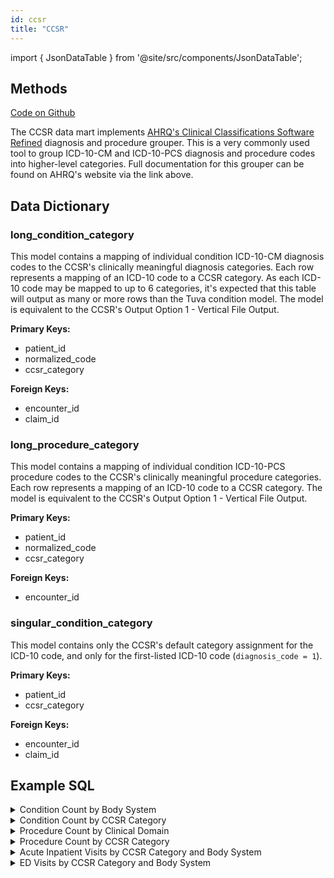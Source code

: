 ```yaml
---
id: ccsr
title: "CCSR"
---
```


import { JsonDataTable } from '@site/src/components/JsonDataTable';

## Methods
[Code on Github](https://github.com/tuva-health/tuva/tree/main/models/ccsr)

The CCSR data mart implements [AHRQ's Clinical Classifications Software Refined](https://hcup-us.ahrq.gov/toolssoftware/ccsr/ccs_refined.jsp) diagnosis and procedure grouper.  This is a very commonly used tool to group ICD-10-CM and ICD-10-PCS diagnosis and procedure codes into higher-level categories.  Full documentation for this grouper can be found on AHRQ's website via the link above.

## Data Dictionary

### long_condition_category

This model contains a mapping of individual condition ICD-10-CM diagnosis codes 
to the CCSR's clinically meaningful diagnosis categories. Each row represents a 
mapping of an ICD-10 code to a CCSR category. As each ICD-10 code may be mapped 
to up to 6 categories, it's expected that this table will output as many or more 
rows than the Tuva condition model. The model is equivalent to the CCSR's Output 
Option 1 - Vertical File Output.

**Primary Keys:**
  * patient_id
  * normalized_code
  * ccsr_category

**Foreign Keys:**
  * encounter_id
  * claim_id

<JsonDataTable  jsonPath="nodes.model\.the_tuva_project\.ccsr__long_condition_category.columns" />

### long_procedure_category

This model contains a mapping of individual condition ICD-10-PCS procedure codes 
to the CCSR's clinically meaningful procedure categories. Each row represents a 
mapping of an ICD-10 code to a CCSR category. The model is equivalent to the 
CCSR's Output Option 1 - Vertical File Output.

**Primary Keys:**
  * patient_id
  * normalized_code
  * ccsr_category

**Foreign Keys:**
  * encounter_id

<JsonDataTable  jsonPath="nodes.model\.the_tuva_project\.ccsr__long_procedure_category.columns" />

### singular_condition_category

This model contains only the CCSR's default category assignment for the 
ICD-10 code, and only for the first-listed ICD-10 code (`diagnosis_code = 1`).

**Primary Keys:**
  * patient_id
  * ccsr_category

**Foreign Keys:**
  * encounter_id
  * claim_id

<JsonDataTable  jsonPath="nodes.model\.the_tuva_project\.ccsr__singular_condition_category.columns" />

## Example SQL

<details>
  <summary>Condition Count by Body System</summary>

```sql
select
      body_system
    , count(*)
from ccsr.singular_condition_category
group by body_system
order by count(*) desc;
```
</details>

<details>
  <summary>Condition Count by CCSR Category</summary>

```sql
select
      ccsr_category_description
    , count(*)
from ccsr.singular_condition_category
group by ccsr_category_description
order by count(*) desc;
```
</details>

<details>
  <summary>Procedure Count by Clinical Domain</summary>

```sql
select
      clinical_domain
    , count(*)
from ccsr.long_procedure_category
group by clinical_domain
order by count(*) desc;
```
</details>

<details>
  <summary>Procedure Count by CCSR Category</summary>

```sql
select
      ccsr_category_description
    , count(*)
from ccsr.long_procedure_category
group by ccsr_category_description
order by count(*) desc;
```
</details>

<details>
  <summary>Acute Inpatient Visits by CCSR Category and Body System</summary>

```sql
select
      p.ccsr_category
    , p.ccsr_category_description
    , p.ccsr_parent_category
    , p.body_system
    , count(*) as visit_count
    , sum(cast(e.paid_amount as decimal(18,2))) as paid_amount
    , cast(sum(e.paid_amount)/count(*) as decimal(18,2))as paid_per_visit
from core.encounter e
    left join ccsr.long_condition_category p
        on e.primary_diagnosis_code = p.normalized_code
        and p.condition_rank = 1
where e.encounter_type = 'acute inpatient'
group by
      p.ccsr_category
    , p.ccsr_category_description
    , p.ccsr_parent_category
    , p.body_system
order by visit_count desc;
```
</details>

<details>
  <summary>ED Visits by CCSR Category and Body System</summary>

```sql
select
      p.ccsr_category
    , p.ccsr_category_description
    , p.ccsr_parent_category
    , p.body_system
    , count(*) as visit_count
    , sum(cast(e.paid_amount as decimal(18,2))) as paid_amount
    , cast(sum(e.paid_amount)/count(*) as decimal(18,2))as paid_per_visit
from core.encounter e
    left join ccsr.long_condition_category p
        on e.primary_diagnosis_code = p.normalized_code
        and p.condition_rank = 1
where e.encounter_type = 'emergency department'
group by
      p.ccsr_category
    , p.ccsr_category_description
    , p.ccsr_parent_category
    , p.body_system
order by visit_count desc;
```
</details>
